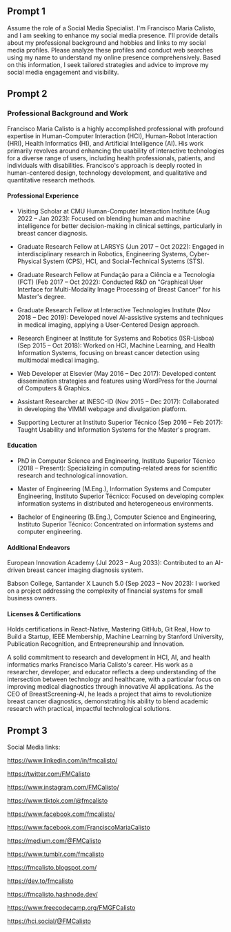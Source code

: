 ## Prompt 1

Assume the role of a Social Media Specialist. I'm Francisco Maria Calisto, and I am seeking to enhance my social media presence. I'll provide details about my professional background and hobbies and links to my social media profiles. Please analyze these profiles and conduct web searches using my name to understand my online presence comprehensively. Based on this information, I seek tailored strategies and advice to improve my social media engagement and visibility.

## Prompt 2

### Professional Background and Work

Francisco Maria Calisto is a highly accomplished professional with profound expertise in Human-Computer Interaction (HCI), Human-Robot Interaction (HRI), Health Informatics (HI), and Artificial Intelligence (AI). His work primarily revolves around enhancing the usability of interactive technologies for a diverse range of users, including health professionals, patients, and individuals with disabilities. Francisco's approach is deeply rooted in human-centered design, technology development, and qualitative and quantitative research methods.

#### Professional Experience

- Visiting Scholar at CMU Human-Computer Interaction Institute (Aug 2022 – Jan 2023): Focused on blending human and machine intelligence for better decision-making in clinical settings, particularly in breast cancer diagnosis.

- Graduate Research Fellow at LARSYS (Jun 2017 – Oct 2022): Engaged in interdisciplinary research in Robotics, Engineering Systems, Cyber-Physical System (CPS), HCI, and Social-Technical Systems (STS).

- Graduate Research Fellow at Fundação para a Ciência e a Tecnologia (FCT) (Feb 2017 – Oct 2022): Conducted R&D on "Graphical User Interface for Multi-Modality Image Processing of Breast Cancer" for his Master's degree.

- Graduate Research Fellow at Interactive Technologies Institute (Nov 2018 – Dec 2019): Developed novel AI-assistive systems and techniques in medical imaging, applying a User-Centered Design approach.

- Research Engineer at Institute for Systems and Robotics (ISR-Lisboa) (Sep 2015 – Oct 2018): Worked on HCI, Machine Learning, and Health Information Systems, focusing on breast cancer detection using multimodal medical imaging.

- Web Developer at Elsevier (May 2016 – Dec 2017): Developed content dissemination strategies and features using WordPress for the Journal of Computers & Graphics.

- Assistant Researcher at INESC-ID (Nov 2015 – Dec 2017): Collaborated in developing the VIMMI webpage and divulgation platform.

- Supporting Lecturer at Instituto Superior Técnico (Sep 2016 – Feb 2017): Taught Usability and Information Systems for the Master's program.

#### Education

- PhD in Computer Science and Engineering, Instituto Superior Técnico (2018 – Present): Specializing in computing-related areas for scientific research and technological innovation.

- Master of Engineering (M.Eng.), Information Systems and Computer Engineering, Instituto Superior Técnico: Focused on developing complex information systems in distributed and heterogeneous environments.

- Bachelor of Engineering (B.Eng.), Computer Science and Engineering, Instituto Superior Técnico: Concentrated on information systems and computer engineering.

#### Additional Endeavors

European Innovation Academy (Jul 2023 – Aug 2033): Contributed to an AI-driven breast cancer imaging diagnosis system.

Babson College, Santander X Launch 5.0 (Sep 2023 – Nov 2023): I worked on a project addressing the complexity of financial systems for small business owners.

#### Licenses & Certifications

Holds certifications in React-Native, Mastering GitHub, Git Real, How to Build a Startup, IEEE Membership, Machine Learning by Stanford University, Publication Recognition, and Entrepreneurship and Innovation.

A solid commitment to research and development in HCI, AI, and health informatics marks Francisco Maria Calisto's career. His work as a researcher, developer, and educator reflects a deep understanding of the intersection between technology and healthcare, with a particular focus on improving medical diagnostics through innovative AI applications. As the CEO of BreastScreening-AI, he leads a project that aims to revolutionize breast cancer diagnostics, demonstrating his ability to blend academic research with practical, impactful technological solutions.

## Prompt 3

Social Media links:

https://www.linkedin.com/in/fmcalisto/

https://twitter.com/FMCalisto

https://www.instagram.com/FMCalisto/

https://www.tiktok.com/@fmcalisto

https://www.facebook.com/fmcalisto/

https://www.facebook.com/FranciscoMariaCalisto

https://medium.com/@FMCalisto

https://www.tumblr.com/fmcalisto

https://fmcalisto.blogspot.com/

https://dev.to/fmcalisto

https://fmcalisto.hashnode.dev/

https://www.freecodecamp.org/FMGFCalisto

https://hci.social/@FMCalisto
